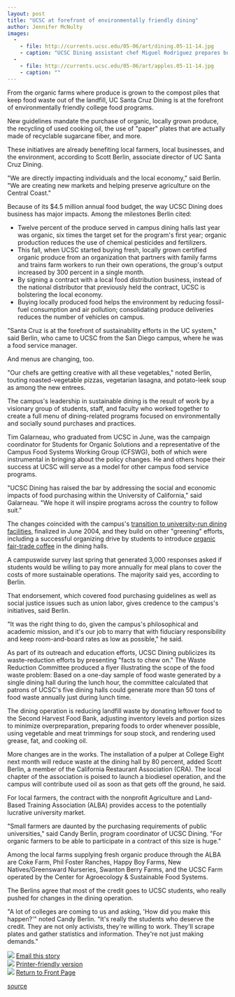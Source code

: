 ```yaml
---
layout: post
title: "UCSC at forefront of environmentally friendly dining"
author: Jennifer McNulty
images:
  -
    - file: http://currents.ucsc.edu/05-06/art/dining.05-11-14.jpg
    - caption: "UCSC Dining assistant chef Miguel Rodriguez prepares burritos to order in the Colleges Nine and Ten Dining Hall, above. Twelve percent of the produce served in campus dining halls last year was organic, below. Photos: Jennifer McNulty"
  -
    - file: http://currents.ucsc.edu/05-06/art/apples.05-11-14.jpg
    - caption: ""
---
```


From the organic farms where produce is grown to the compost piles that keep food waste out of the landfill, UC Santa Cruz Dining is at the forefront of environmentally friendly college food programs.

New guidelines mandate the purchase of organic, locally grown produce, the recycling of used cooking oil, the use of "paper" plates that are actually made of recyclable sugarcane fiber, and more.

These initiatives are already benefiting local farmers, local businesses, and the environment, according to Scott Berlin, associate director of UC Santa Cruz Dining.

"We are directly impacting individuals and the local economy," said Berlin. "We are creating new markets and helping preserve agriculture on the Central Coast."

Because of its $4.5 million annual food budget, the way UCSC Dining does business has major impacts. Among the milestones Berlin cited:

* Twelve percent of the produce served in campus dining halls last year was organic, six times the target set for the program's first year; organic production reduces the use of chemical pesticides and fertilizers.
* This fall, when UCSC started buying fresh, locally grown certified organic produce from an organization that partners with family farms and trains farm workers to run their own operations, the group's output increased by 300 percent in a single month.
* By signing a contract with a local food distribution business, instead of the national distributor that previously held the contract, UCSC is bolstering the local economy.
* Buying locally produced food helps the environment by reducing fossil-fuel consumption and air pollution; consolidating produce deliveries reduces the number of vehicles on campus.

"Santa Cruz is at the forefront of sustainability efforts in the UC system," said Berlin, who came to UCSC from the San Diego campus, where he was a food service manager.

And menus are changing, too.

"Our chefs are getting creative with all these vegetables," noted Berlin, touting roasted-vegetable pizzas, vegetarian lasagna, and potato-leek soup as among the new entrees.

The campus's leadership in sustainable dining is the result of work by a visionary group of students, staff, and faculty who worked together to create a full menu of dining-related programs focused on environmentally and socially sound purchases and practices.

Tim Galarneau, who graduated from UCSC in June, was the campaign coordinator for Students for Organic Solutions and a representative of the Campus Food Systems Working Group (CFSWG), both of which were instrumental in bringing about the policy changes. He and others hope their success at UCSC will serve as a model for other campus food service programs.

"UCSC Dining has raised the bar by addressing the social and economic impacts of food purchasing within the University of California," said Galarneau. "We hope it will inspire programs across the country to follow suit."

The changes coincided with the campus's [transition to university-run dining facilities,][1] finalized in June 2004, and they build on other "greening" efforts, including a successful organizing drive by students to introduce [organic fair-trade coffee][2] in the dining halls.

A campuswide survey last spring that generated 3,000 responses asked if students would be willing to pay more annually for meal plans to cover the costs of more sustainable operations. The majority said yes, according to Berlin.

That endorsement, which covered food purchasing guidelines as well as social justice issues such as union labor, gives credence to the campus's initiatives, said Berlin.

"It was the right thing to do, given the campus's philosophical and academic mission, and it's our job to marry that with fiduciary responsibility and keep room-and-board rates as low as possible," he said.

As part of its outreach and education efforts, UCSC Dining publicizes its waste-reduction efforts by presenting "facts to chew on." The Waste Reduction Committee produced a flyer illustrating the scope of the food waste problem: Based on a one-day sample of food waste generated by a single dining hall during the lunch hour, the committee calculated that patrons of UCSC's five dining halls could generate more than 50 tons of food waste annually just during lunch time.

The dining operation is reducing landfill waste by donating leftover food to the Second Harvest Food Bank, adjusting inventory levels and portion sizes to minimize overpreparation, preparing foods to order whenever possible, using vegetable and meat trimmings for soup stock, and rendering used grease, fat, and cooking oil.

More changes are in the works. The installation of a pulper at College Eight next month will reduce waste at the dining hall by 80 percent, added Scott Berlin, a member of the California Restaurant Association (CRA). The local chapter of the association is poised to launch a biodiesel operation, and the campus will contribute used oil as soon as that gets off the ground, he said.

For local farmers, the contract with the nonprofit Agriculture and Land-Based Training Association (ALBA) provides access to the potentially lucrative university market.

"Small farmers are daunted by the purchasing requirements of public universities," said Candy Berlin, program coordinator of UCSC Dining. "For organic farmers to be able to participate in a contract of this size is huge."

Among the local farms supplying fresh organic produce through the ALBA are Coke Farm, Phil Foster Ranches, Happy Boy Farms, New Natives/Greensward Nurseries, Swanton Berry Farms, and the UCSC Farm operated by the Center for Agroecology & Sustainable Food Systems.

The Berlins agree that most of the credit goes to UCSC students, who really pushed for changes in the dining operation.

"A lot of colleges are coming to us and asking, 'How did you make this happen?'" noted Candy Berlin. "It's really the students who deserve the credit. They are not only activists, they're willing to work. They'll scrape plates and gather statistics and information. They're not just making demands."

![][3] [Email this story][4]  
![][3] [Printer-friendly version][5]  
![][3] [Return to Front Page][6]

[1]: http://currents.ucsc.edu/03-04/06-14/dining.html
[2]: http://currents.ucsc.edu/03-04/09-22/coffee.html
[3]: ../../images/bulletarrow.gif
[4]: javascript:url();document.f1.submit();
[5]: javascript:popUp();
[6]: http://currents.ucsc.edu/

[source](http://www1.ucsc.edu/currents/05-06/11-14/dining.asp "Permalink to dining")
